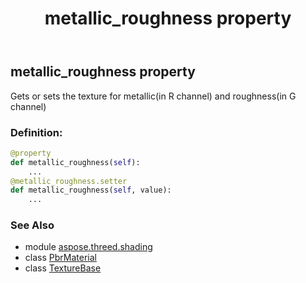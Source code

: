 ﻿---
title: metallic_roughness property
second_title: Aspose.3D for Python via .NET API References
description: 
type: docs
weight: 200
url: /python-net/aspose.threed.shading/pbrmaterial/metallic_roughness/
is_root: false
---

## metallic_roughness property


Gets or sets the texture for metallic(in R channel) and roughness(in G channel)
### Definition:
```python
@property
def metallic_roughness(self):
    ...
@metallic_roughness.setter
def metallic_roughness(self, value):
    ...
```

### See Also
* module [aspose.threed.shading](../../)
* class [PbrMaterial](/3d/python-net/aspose.threed.shading/pbrmaterial)
* class [TextureBase](/3d/python-net/aspose.threed.shading/texturebase)
